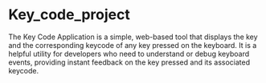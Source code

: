 # Key_code_project
 The Key Code Application is a simple, web-based tool that displays the key and the corresponding keycode of any key pressed on the keyboard. It is a helpful utility for developers who need to understand or debug keyboard events, providing instant feedback on the key pressed and its associated keycode.
